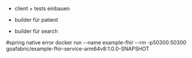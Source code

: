 - client + tests einbauen
- builder für patient

- builder für search
                   
#spring native error
docker run --name example-fhir --rm -p50300:50300 goafabric/example-fhir-service-arm64v8:1.0.0-SNAPSHOT